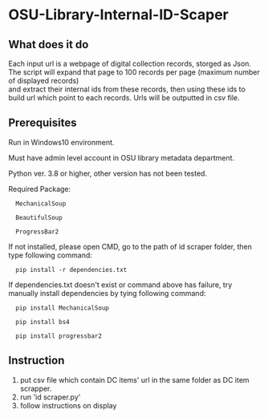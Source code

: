 # OSU-Library-Internal-ID-Scaper
## What does it do
   Each input url is a webpage of digital collection records, storged as Json. The script will expand that page to 100 records per page (maximum number of displayed records)  
   and extract their internal ids from these records, then using these ids to build url which point to each records. Urls will be outputted in csv file.

## Prerequisites
   Run in Windows10 environment. 
   
   Must have admin level account in OSU library metadata department. 
   
   Python ver. 3.8 or higher, other version has not been tested. 
   
   Required Package: 
   
      MechanicalSoup 
      
      BeautifulSoup 
	  
	  ProgressBar2  
      
   If not installed, please open CMD, go to the path of id scraper folder, then type following command:
   
	  pip install -r dependencies.txt  

   If dependencies.txt doesn't exist or command above has failure, try manually install dependencies by tying following command:
   
      pip install MechanicalSoup 
      
      pip install bs4  
	  
	  pip install progressbar2  
      
## Instruction
1. put csv file which contain DC items' url in the same folder as DC item scrapper. 
2. run 'id scraper.py'  
3. follow instructions on display  
